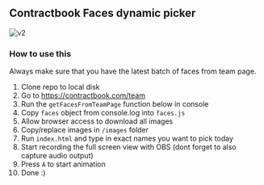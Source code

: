 ## Contractbook Faces dynamic picker

![v2](https://user-images.githubusercontent.com/5302751/145304501-48505ca6-8f69-4078-bbfd-73967d3dc114.gif)

### How to use this

Always make sure that you have the latest batch of faces from team page.

1. Clone repo to local disk
2. Go to https://contractbook.com/team
3. Run the `getFacesFromTeamPage` function below in console
4. Copy `faces` object from console.log into `faces.js`
5. Allow browser access to download all images
6. Copy/replace images in `/images` folder
7. Run `index.html` and type in exact names you want to pick today
8. Start recording the full screen view with OBS (dont forget to also capture audio output)
9. Press `A` to start animation
10. Done :)

